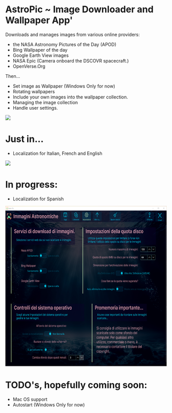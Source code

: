 # AstroPic ~ Image Downloader and Wallpaper App'
Downloads and manages images from various online providers: 

- the NASA Astronomy Pictures of the Day (APOD) 
- Bing Wallpaper of the day 
- Google Earth View images
- NASA Epic (Camera onboard the DSCOVR spacecraft.)
- OpenVerse.Org

Then...
- Set image as Wallpaper (Windows Only for now)
- Rotating wallpapers
- Include your own images into the wallpaper collection.
- Managing the image collection 
- Handle user settings.

<p align="left"><img src="AstroPicScreenshot.png" height="500"/>

# Just in...

- Localization for Italian, French and English

<p align="left"><img src="AstroPicCollectionScreenshot.png" height="500"/>

# In progress: 

- Localization for Spanish 

<p align="left"><img src="AstroPicSettingsScreenshot.png" height="500"/>

# TODO's, hopefully coming soon: 

- Mac OS support
- Autostart (Windows Only for now)
